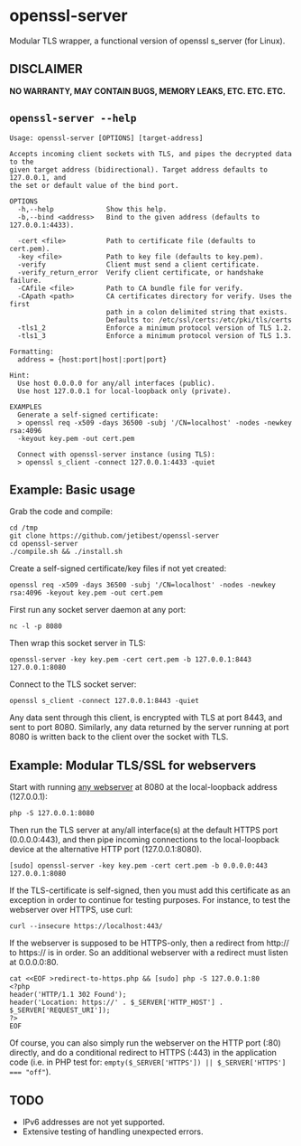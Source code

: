 # openssl-server
Modular TLS wrapper, a functional version of openssl s_server (for Linux).

## DISCLAIMER

**NO WARRANTY, MAY CONTAIN BUGS, MEMORY LEAKS, ETC. ETC. ETC.**

## `openssl-server --help`

    Usage: openssl-server [OPTIONS] [target-address]
    
    Accepts incoming client sockets with TLS, and pipes the decrypted data to the
    given target address (bidirectional). Target address defaults to 127.0.0.1, and
    the set or default value of the bind port.
    
    OPTIONS
      -h,--help             Show this help.
      -b,--bind <address>   Bind to the given address (defaults to 127.0.0.1:4433).
    
      -cert <file>          Path to certificate file (defaults to cert.pem).
      -key <file>           Path to key file (defaults to key.pem).
      -verify               Client must send a client certificate.
      -verify_return_error  Verify client certificate, or handshake failure.
      -CAfile <file>        Path to CA bundle file for verify.
      -CApath <path>        CA certificates directory for verify. Uses the first
                            path in a colon delimited string that exists.
                            Defaults to: /etc/ssl/certs:/etc/pki/tls/certs
      -tls1_2               Enforce a minimum protocol version of TLS 1.2.
      -tls1_3               Enforce a minimum protocol version of TLS 1.3.
    
    Formatting:
      address = {host:port|host|:port|port}
    
    Hint:
      Use host 0.0.0.0 for any/all interfaces (public).
      Use host 127.0.0.1 for local-loopback only (private).
    
    EXAMPLES
      Generate a self-signed certificate:
      > openssl req -x509 -days 36500 -subj '/CN=localhost' -nodes -newkey rsa:4096 
      -keyout key.pem -out cert.pem
    
      Connect with openssl-server instance (using TLS):
      > openssl s_client -connect 127.0.0.1:4433 -quiet
    
	

## Example: Basic usage

Grab the code and compile:

    cd /tmp
    git clone https://github.com/jetibest/openssl-server
    cd openssl-server
    ./compile.sh && ./install.sh

Create a self-signed certificate/key files if not yet created:

    openssl req -x509 -days 36500 -subj '/CN=localhost' -nodes -newkey rsa:4096 -keyout key.pem -out cert.pem

First run any socket server daemon at any port:

    nc -l -p 8080

Then wrap this socket server in TLS:

    openssl-server -key key.pem -cert cert.pem -b 127.0.0.1:8443 127.0.0.1:8080

Connect to the TLS socket server:

    openssl s_client -connect 127.0.0.1:8443 -quiet

Any data sent through this client, is encrypted with TLS at port 8443, and sent to port 8080.
Similarly, any data returned by the server running at port 8080 is written back to the client over the socket with TLS.

## Example: Modular TLS/SSL for webservers

Start with running [any webserver](https://gist.github.com/willurd/5720255) at 8080 at the local-loopback address (127.0.0.1):

    php -S 127.0.0.1:8080

Then run the TLS server at any/all interface(s) at the default HTTPS port (0.0.0.0:443), and then pipe incoming connections to the local-loopback device at the alternative HTTP port (127.0.0.1:8080).

    [sudo] openssl-server -key key.pem -cert cert.pem -b 0.0.0.0:443 127.0.0.1:8080

If the TLS-certificate is self-signed, then you must add this certificate as an exception in order to continue for testing purposes.
For instance, to test the webserver over HTTPS, use curl:

    curl --insecure https://localhost:443/

If the webserver is supposed to be HTTPS-only, then a redirect from http:// to https:// is in order.
So an additional webserver with a redirect must listen at 0.0.0.0:80.

    cat <<EOF >redirect-to-https.php && [sudo] php -S 127.0.0.1:80
    <?php
    header('HTTP/1.1 302 Found');
    header('Location: https://' . $_SERVER['HTTP_HOST'] . $_SERVER['REQUEST_URI']);
    ?>
    EOF

Of course, you can also simply run the webserver on the HTTP port (:80) directly, and do a conditional redirect to HTTPS (:443) in the application code (i.e. in PHP test for: `empty($_SERVER['HTTPS']) || $_SERVER['HTTPS'] === "off"`).


## TODO

 - IPv6 addresses are not yet supported.
 - Extensive testing of handling unexpected errors.



